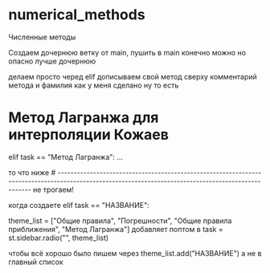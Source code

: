 # numerical_methods
Численные методы

Создаем дочернюю ветку от main, пушить в main конечно можно но опасно лучше дочернюю

делаем просто черед elif дописываем свой метод сверху комментарий метода и фамилия как у меня сделано
ну то есть 
# Метод Лагранжа для интерполяции Кожаев
elif task == "Метод Лагранжа":
  ...

то что ниже # ----------------------------------------------------------------------------------------------------------------------------------------------------
не трогаем!


когда создаете elif task == "НАЗВАНИЕ":


theme_list = ["Общие правила", "Погрешности", "Общие правила приближения", "Метод Лагранжа"]
добавляет поптом в task = st.sidebar.radio("", theme_list)

чтобы всё хорошо было пишем через theme_list.add("НАЗВАНИЕ")
а не в главный список
